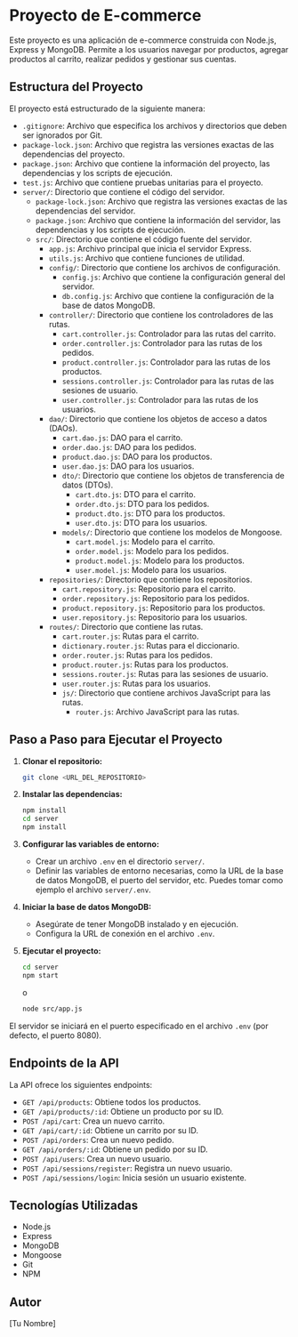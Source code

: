 # Proyecto de E-commerce

Este proyecto es una aplicación de e-commerce construida con Node.js, Express y MongoDB. Permite a los usuarios navegar por productos, agregar productos al carrito, realizar pedidos y gestionar sus cuentas.

## Estructura del Proyecto

El proyecto está estructurado de la siguiente manera:

*   `.gitignore`: Archivo que especifica los archivos y directorios que deben ser ignorados por Git.
*   `package-lock.json`: Archivo que registra las versiones exactas de las dependencias del proyecto.
*   `package.json`: Archivo que contiene la información del proyecto, las dependencias y los scripts de ejecución.
*   `test.js`: Archivo que contiene pruebas unitarias para el proyecto.
*   `server/`: Directorio que contiene el código del servidor.
    *   `package-lock.json`: Archivo que registra las versiones exactas de las dependencias del servidor.
    *   `package.json`: Archivo que contiene la información del servidor, las dependencias y los scripts de ejecución.
    *   `src/`: Directorio que contiene el código fuente del servidor.
        *   `app.js`: Archivo principal que inicia el servidor Express.
        *   `utils.js`: Archivo que contiene funciones de utilidad.
        *   `config/`: Directorio que contiene los archivos de configuración.
            *   `config.js`: Archivo que contiene la configuración general del servidor.
            *   `db.config.js`: Archivo que contiene la configuración de la base de datos MongoDB.
        *   `controller/`: Directorio que contiene los controladores de las rutas.
            *   `cart.controller.js`: Controlador para las rutas del carrito.
            *   `order.controller.js`: Controlador para las rutas de los pedidos.
            *   `product.controller.js`: Controlador para las rutas de los productos.
            *   `sessions.controller.js`: Controlador para las rutas de las sesiones de usuario.
            *   `user.controller.js`: Controlador para las rutas de los usuarios.
        *   `dao/`: Directorio que contiene los objetos de acceso a datos (DAOs).
            *   `cart.dao.js`: DAO para el carrito.
            *   `order.dao.js`: DAO para los pedidos.
            *   `product.dao.js`: DAO para los productos.
            *   `user.dao.js`: DAO para los usuarios.
            *   `dto/`: Directorio que contiene los objetos de transferencia de datos (DTOs).
                *   `cart.dto.js`: DTO para el carrito.
                *   `order.dto.js`: DTO para los pedidos.
                *   `product.dto.js`: DTO para los productos.
                *   `user.dto.js`: DTO para los usuarios.
            *   `models/`: Directorio que contiene los modelos de Mongoose.
                *   `cart.model.js`: Modelo para el carrito.
                *   `order.model.js`: Modelo para los pedidos.
                *   `product.model.js`: Modelo para los productos.
                *   `user.model.js`: Modelo para los usuarios.
        *   `repositories/`: Directorio que contiene los repositorios.
            *   `cart.repository.js`: Repositorio para el carrito.
            *   `order.repository.js`: Repositorio para los pedidos.
            *   `product.repository.js`: Repositorio para los productos.
            *   `user.repository.js`: Repositorio para los usuarios.
        *   `routes/`: Directorio que contiene las rutas.
            *   `cart.router.js`: Rutas para el carrito.
            *   `dictionary.router.js`: Rutas para el diccionario.
            *   `order.router.js`: Rutas para los pedidos.
            *   `product.router.js`: Rutas para los productos.
            *   `sessions.router.js`: Rutas para las sesiones de usuario.
            *   `user.router.js`: Rutas para los usuarios.
            *   `js/`: Directorio que contiene archivos JavaScript para las rutas.
                *   `router.js`: Archivo JavaScript para las rutas.

## Paso a Paso para Ejecutar el Proyecto

1.  **Clonar el repositorio:**

    ```bash
    git clone <URL_DEL_REPOSITORIO>
    ```
2.  **Instalar las dependencias:**

    ```bash
    npm install
    cd server
    npm install
    ```
3.  **Configurar las variables de entorno:**

    *   Crear un archivo `.env` en el directorio `server/`.
    *   Definir las variables de entorno necesarias, como la URL de la base de datos MongoDB, el puerto del servidor, etc. Puedes tomar como ejemplo el archivo `server/.env`.

4.  **Iniciar la base de datos MongoDB:**

    *   Asegúrate de tener MongoDB instalado y en ejecución.
    *   Configura la URL de conexión en el archivo `.env`.

5.  **Ejecutar el proyecto:**

    ```bash
    cd server
    npm start
    ```

    o

    ```bash
    node src/app.js
    ```

El servidor se iniciará en el puerto especificado en el archivo `.env` (por defecto, el puerto 8080).

## Endpoints de la API

La API ofrece los siguientes endpoints:

*   `GET /api/products`: Obtiene todos los productos.
*   `GET /api/products/:id`: Obtiene un producto por su ID.
*   `POST /api/cart`: Crea un nuevo carrito.
*   `GET /api/cart/:id`: Obtiene un carrito por su ID.
*   `POST /api/orders`: Crea un nuevo pedido.
*   `GET /api/orders/:id`: Obtiene un pedido por su ID.
*   `POST /api/users`: Crea un nuevo usuario.
*   `POST /api/sessions/register`: Registra un nuevo usuario.
*   `POST /api/sessions/login`: Inicia sesión un usuario existente.

## Tecnologías Utilizadas

*   Node.js
*   Express
*   MongoDB
*   Mongoose
*   Git
*   NPM

## Autor

[Tu Nombre]
